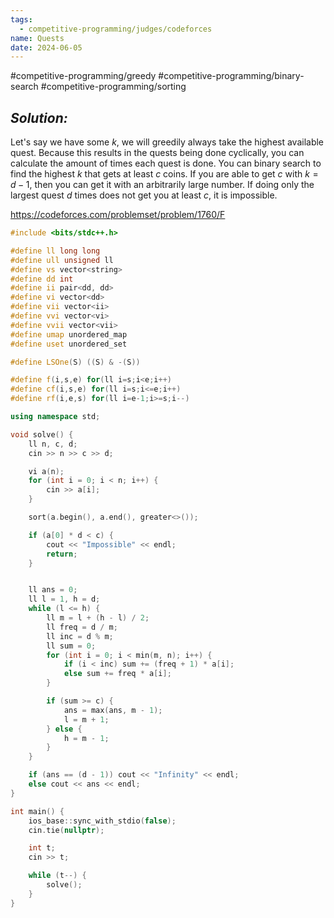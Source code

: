 ```yaml
---
tags:
  - competitive-programming/judges/codeforces
name: Quests
date: 2024-06-05
---
```

#competitive-programming/greedy #competitive-programming/binary-search #competitive-programming/sorting 
## _Solution:_
Let's say we have some $k$, we will greedily always take the highest available quest. Because this results in the quests being done cyclically, you can calculate the amount of times each quest is done. You can binary search to find the highest $k$ that gets at least $c$ coins. If you are able to get $c$ with $k=d-1$, then you can get it with an arbitrarily large number. If doing only the largest quest $d$ times does not get you at least $c$, it is impossible.

https://codeforces.com/problemset/problem/1760/F
```cpp
#include <bits/stdc++.h>

#define ll long long
#define ull unsigned ll
#define vs vector<string>
#define dd int
#define ii pair<dd, dd>
#define vi vector<dd>
#define vii vector<ii>
#define vvi vector<vi>
#define vvii vector<vii>
#define umap unordered_map
#define uset unordered_set

#define LSOne(S) ((S) & -(S))

#define f(i,s,e) for(ll i=s;i<e;i++)
#define cf(i,s,e) for(ll i=s;i<=e;i++)
#define rf(i,e,s) for(ll i=e-1;i>=s;i--)

using namespace std;

void solve() {
    ll n, c, d;
    cin >> n >> c >> d;

    vi a(n);
    for (int i = 0; i < n; i++) {
        cin >> a[i];
    }

    sort(a.begin(), a.end(), greater<>());

    if (a[0] * d < c) {
        cout << "Impossible" << endl;
        return;
    }


    ll ans = 0;
    ll l = 1, h = d;
    while (l <= h) {
        ll m = l + (h - l) / 2;
        ll freq = d / m;
        ll inc = d % m;
        ll sum = 0;
        for (int i = 0; i < min(m, n); i++) {
            if (i < inc) sum += (freq + 1) * a[i];
            else sum += freq * a[i];
        }

        if (sum >= c) {
            ans = max(ans, m - 1);
            l = m + 1;
        } else {
            h = m - 1;
        }
    }

    if (ans == (d - 1)) cout << "Infinity" << endl;
    else cout << ans << endl;
}

int main() {
    ios_base::sync_with_stdio(false);
    cin.tie(nullptr);

    int t;
    cin >> t;

    while (t--) {
        solve();
    }
}
```